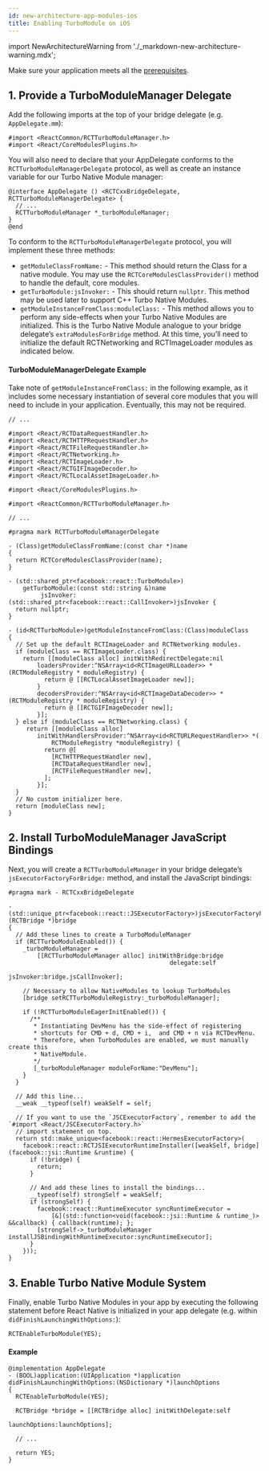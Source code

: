 ```yaml
---
id: new-architecture-app-modules-ios
title: Enabling TurboModule on iOS
---
```


import NewArchitectureWarning from './\_markdown-new-architecture-warning.mdx';

<NewArchitectureWarning/>

Make sure your application meets all the [prerequisites](new-architecture-app-intro).

## 1. Provide a TurboModuleManager Delegate

Add the following imports at the top of your bridge delegate (e.g. `AppDelegate.mm`):

```objc
#import <ReactCommon/RCTTurboModuleManager.h>
#import <React/CoreModulesPlugins.h>
```

You will also need to declare that your AppDelegate conforms to the `RCTTurboModuleManagerDelegate` protocol, as well as create an instance variable for our Turbo Native Module manager:

```objc
@interface AppDelegate () <RCTCxxBridgeDelegate, RCTTurboModuleManagerDelegate> {
  // ...
  RCTTurboModuleManager *_turboModuleManager;
}
@end
```

To conform to the `RCTTurboModuleManagerDelegate` protocol, you will implement these three methods:

- `getModuleClassFromName:` - This method should return the Class for a native module. You may use the `RCTCoreModulesClassProvider()` method to handle the default, core modules.
- `getTurboModule:jsInvoker:` - This should return `nullptr`. This method may be used later to support C++ Turbo Native Modules.
- `getModuleInstanceFromClass:moduleClass:` - This method allows you to perform any side-effects when your Turbo Native Modules are initialized. This is the Turbo Native Module analogue to your bridge delegate’s `extraModulesForBridge` method. At this time, you’ll need to initialize the default RCTNetworking and RCTImageLoader modules as indicated below.

#### TurboModuleManagerDelegate Example

Take note of `getModuleInstanceFromClass:` in the following example, as it includes some necessary instantiation of several core modules that you will need to include in your application. Eventually, this may not be required.

```objc title='AppDelegate.mm'
// ...

#import <React/RCTDataRequestHandler.h>
#import <React/RCTHTTPRequestHandler.h>
#import <React/RCTFileRequestHandler.h>
#import <React/RCTNetworking.h>
#import <React/RCTImageLoader.h>
#import <React/RCTGIFImageDecoder.h>
#import <React/RCTLocalAssetImageLoader.h>

#import <React/CoreModulesPlugins.h>

#import <ReactCommon/RCTTurboModuleManager.h>

// ...

#pragma mark RCTTurboModuleManagerDelegate

- (Class)getModuleClassFromName:(const char *)name
{
  return RCTCoreModulesClassProvider(name);
}

- (std::shared_ptr<facebook::react::TurboModule>)
    getTurboModule:(const std::string &)name
         jsInvoker:(std::shared_ptr<facebook::react::CallInvoker>)jsInvoker {
  return nullptr;
}

- (id<RCTTurboModule>)getModuleInstanceFromClass:(Class)moduleClass
{
  // Set up the default RCTImageLoader and RCTNetworking modules.
  if (moduleClass == RCTImageLoader.class) {
    return [[moduleClass alloc] initWithRedirectDelegate:nil
        loadersProvider:^NSArray<id<RCTImageURLLoader>> *(RCTModuleRegistry * moduleRegistry) {
          return @ [[RCTLocalAssetImageLoader new]];
        }
        decodersProvider:^NSArray<id<RCTImageDataDecoder>> *(RCTModuleRegistry * moduleRegistry) {
          return @ [[RCTGIFImageDecoder new]];
        }];
  } else if (moduleClass == RCTNetworking.class) {
     return [[moduleClass alloc]
        initWithHandlersProvider:^NSArray<id<RCTURLRequestHandler>> *(
            RCTModuleRegistry *moduleRegistry) {
          return @[
            [RCTHTTPRequestHandler new],
            [RCTDataRequestHandler new],
            [RCTFileRequestHandler new],
          ];
        }];
  }
  // No custom initializer here.
  return [moduleClass new];
}
```

## 2. Install TurboModuleManager JavaScript Bindings

Next, you will create a `RCTTurboModuleManager` in your bridge delegate’s `jsExecutorFactoryForBridge:` method, and install the JavaScript bindings:

```objc
#pragma mark - RCTCxxBridgeDelegate

- (std::unique_ptr<facebook::react::JSExecutorFactory>)jsExecutorFactoryForBridge:(RCTBridge *)bridge
{
  // Add these lines to create a TurboModuleManager
  if (RCTTurboModuleEnabled()) {
    _turboModuleManager =
        [[RCTTurboModuleManager alloc] initWithBridge:bridge
                                             delegate:self
                                            jsInvoker:bridge.jsCallInvoker];

    // Necessary to allow NativeModules to lookup TurboModules
    [bridge setRCTTurboModuleRegistry:_turboModuleManager];

    if (!RCTTurboModuleEagerInitEnabled()) {
      /**
       * Instantiating DevMenu has the side-effect of registering
       * shortcuts for CMD + d, CMD + i,  and CMD + n via RCTDevMenu.
       * Therefore, when TurboModules are enabled, we must manually create this
       * NativeModule.
       */
       [_turboModuleManager moduleForName:"DevMenu"];
    }
  }

  // Add this line...
  __weak __typeof(self) weakSelf = self;

  // If you want to use the `JSCExecutorFactory`, remember to add the `#import <React/JSCExecutorFactory.h>`
  // import statement on top.
  return std::make_unique<facebook::react::HermesExecutorFactory>(
    facebook::react::RCTJSIExecutorRuntimeInstaller([weakSelf, bridge](facebook::jsi::Runtime &runtime) {
      if (!bridge) {
        return;
      }

      // And add these lines to install the bindings...
      __typeof(self) strongSelf = weakSelf;
      if (strongSelf) {
        facebook::react::RuntimeExecutor syncRuntimeExecutor =
            [&](std::function<void(facebook::jsi::Runtime & runtime_)> &&callback) { callback(runtime); };
        [strongSelf->_turboModuleManager installJSBindingWithRuntimeExecutor:syncRuntimeExecutor];
      }
    }));
}
```

## 3. Enable Turbo Native Module System

Finally, enable Turbo Native Modules in your app by executing the following statement before React Native is initialized in your app delegate (e.g. within `didFinishLaunchingWithOptions:`):

```objc
RCTEnableTurboModule(YES);
```

#### Example

```objc
@implementation AppDelegate
- (BOOL)application:(UIApplication *)application didFinishLaunchingWithOptions:(NSDictionary *)launchOptions
{
  RCTEnableTurboModule(YES);

  RCTBridge *bridge = [[RCTBridge alloc] initWithDelegate:self
                                            launchOptions:launchOptions];

  // ...

  return YES;
}
```
